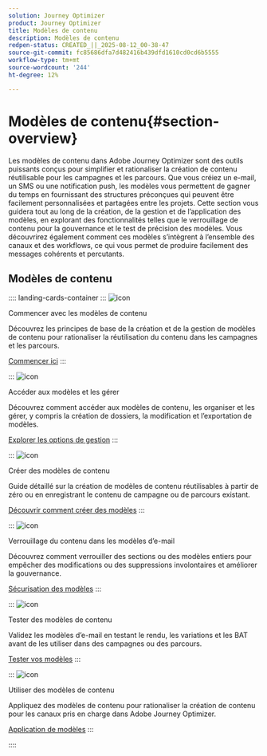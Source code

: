 ```yaml
---
solution: Journey Optimizer
product: Journey Optimizer
title: Modèles de contenu
description: Modèles de contenu
redpen-status: CREATED_||_2025-08-12_00-38-47
source-git-commit: fc85686dfa7d482416b439dfd1610cd0cd6b5555
workflow-type: tm+mt
source-wordcount: '244'
ht-degree: 12%

---
```



# Modèles de contenu{#section-overview}

Les modèles de contenu dans Adobe Journey Optimizer sont des outils puissants conçus pour simplifier et rationaliser la création de contenu réutilisable pour les campagnes et les parcours. Que vous créiez un e-mail, un SMS ou une notification push, les modèles vous permettent de gagner du temps en fournissant des structures préconçues qui peuvent être facilement personnalisées et partagées entre les projets. Cette section vous guidera tout au long de la création, de la gestion et de l’application des modèles, en explorant des fonctionnalités telles que le verrouillage de contenu pour la gouvernance et le test de précision des modèles. Vous découvrirez également comment ces modèles s’intègrent à l’ensemble des canaux et des workflows, ce qui vous permet de produire facilement des messages cohérents et percutants.

## Modèles de contenu

:::: landing-cards-container
:::
![icon](https://cdn.experienceleague.adobe.com/icons/circle-play.svg?lang=fr)

Commencer avec les modèles de contenu

Découvrez les principes de base de la création et de la gestion de modèles de contenu pour rationaliser la réutilisation du contenu dans les campagnes et les parcours.

[Commencer ici](../using/content-management/content-templates.md)
:::

:::
![icon](https://cdn.experienceleague.adobe.com/icons/list-check.svg?lang=fr)

Accéder aux modèles et les gérer

Découvrez comment accéder aux modèles de contenu, les organiser et les gérer, y compris la création de dossiers, la modification et l’exportation de modèles.

[Explorer les options de gestion](../using/content-management/access-content-templates.md)
:::

:::
![icon](https://cdn.experienceleague.adobe.com/icons/puzzle-piece.svg?lang=fr)

Créer des modèles de contenu

Guide détaillé sur la création de modèles de contenu réutilisables à partir de zéro ou en enregistrant le contenu de campagne ou de parcours existant.

[Découvrir comment créer des modèles](../using/content-management/create-content-templates.md)
:::

:::
![icon](https://cdn.experienceleague.adobe.com/icons/shield-halved.svg?lang=fr)

Verrouillage du contenu dans les modèles d’e-mail

Découvrez comment verrouiller des sections ou des modèles entiers pour empêcher des modifications ou des suppressions involontaires et améliorer la gouvernance.

[Sécurisation des modèles](../using/content-management/content-locking.md)
:::

:::
![icon](https://cdn.experienceleague.adobe.com/icons/gear.svg?lang=fr)

Tester des modèles de contenu

Validez les modèles d’e-mail en testant le rendu, les variations et les BAT avant de les utiliser dans des campagnes ou des parcours.

[Tester vos modèles](../using/content-management/test-content-templates.md)
:::

:::
![icon](https://cdn.experienceleague.adobe.com/icons/bullseye.svg?lang=fr)

Utiliser des modèles de contenu

Appliquez des modèles de contenu pour rationaliser la création de contenu pour les canaux pris en charge dans Adobe Journey Optimizer.

[Application de modèles](../using/content-management/use-content-templates.md)
:::

::::
